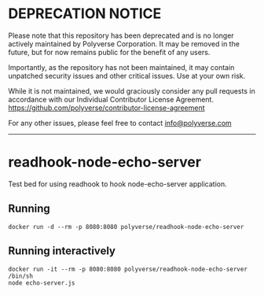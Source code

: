 # DEPRECATION NOTICE

Please note that this repository has been deprecated and is no longer actively maintained by Polyverse Corporation.  It may be removed in the future, but for now remains public for the benefit of any users.

Importantly, as the repository has not been maintained, it may contain unpatched security issues and other critical issues.  Use at your own risk.

While it is not maintained, we would graciously consider any pull requests in accordance with our Individual Contributor License Agreement.  https://github.com/polyverse/contributor-license-agreement

For any other issues, please feel free to contact info@polyverse.com

---
# readhook-node-echo-server
Test bed for using readhook to hook node-echo-server application.
## Running
```
docker run -d --rm -p 8080:8080 polyverse/readhook-node-echo-server
```
## Running interactively
```
docker run -it --rm -p 8080:8080 polyverse/readhook-node-echo-server /bin/sh
node echo-server.js
```
